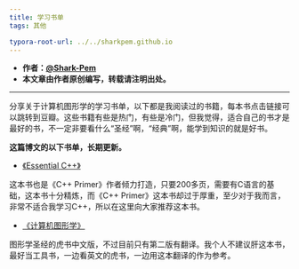 ```yaml
---
title: 学习书单
tags: 其他

typora-root-url: ../../sharkpem.github.io
---
```


* **作者：[@Shark-Pem](https://sharkpem.cn/)**
* **本文章由作者原创编写，转载请注明出处。**

---

分享关于计算机图形学的学习书单，以下都是我阅读过的书籍，每本书点击链接可以跳转到豆瓣。这些书籍有些是热门，有些是冷门，但我觉得，适合自己的书才是最好的书，不一定非要看什么“圣经”啊，“经典”啊，能学到知识的就是好书。

**这篇博文的以下书单，长期更新。**

- [《Essential C++》](https://book.douban.com/subject/24868427/)

这本书也是《C++ Primer》作者倾力打造，只要200多页，需要有C语言的基础，这本书十分精炼，而《C++ Primer》这本书却过于厚重，至少对于我而言，非常不适合我学习C++，所以在这里向大家推荐这本书。

- [《计算机图形学》](https://book.douban.com/subject/2116178/)

图形学圣经的虎书中文版，不过目前只有第二版有翻译。我个人不建议肝这本书，最好当工具书，一边看英文的虎书，一边用这本翻译的作为参考。